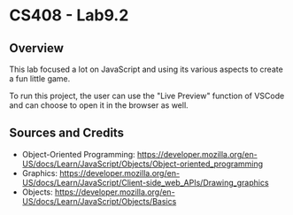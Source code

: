 # CS408 - Lab9.2

## Overview

This lab focused a lot on JavaScript and using its various aspects to create a fun little game.

To run this project, the user can use the "Live Preview" function of VSCode and can choose to open it in the browser as well. 

## Sources and Credits


- Object-Oriented Programming: https://developer.mozilla.org/en-US/docs/Learn/JavaScript/Objects/Object-oriented_programming
- Graphics: https://developer.mozilla.org/en-US/docs/Learn/JavaScript/Client-side_web_APIs/Drawing_graphics
- Objects: https://developer.mozilla.org/en-US/docs/Learn/JavaScript/Objects/Basics

